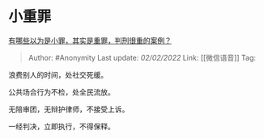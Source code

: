 # 小重罪
[有哪些以为是小罪，其实是重罪，判刑很重的案例？](https://www.zhihu.com/question/277996947/answer/624866466)

> Author: #Anonymity 
> Last update: *02/02/2022* 
> Link: [[微信语音]]
> Tag: 

浪费别人的时间，处社交死缓。

公共场合行为不检，处全民流放。

无陪审团，无辩护律师，不接受上诉。

一经判决，立即执行，不得保释。